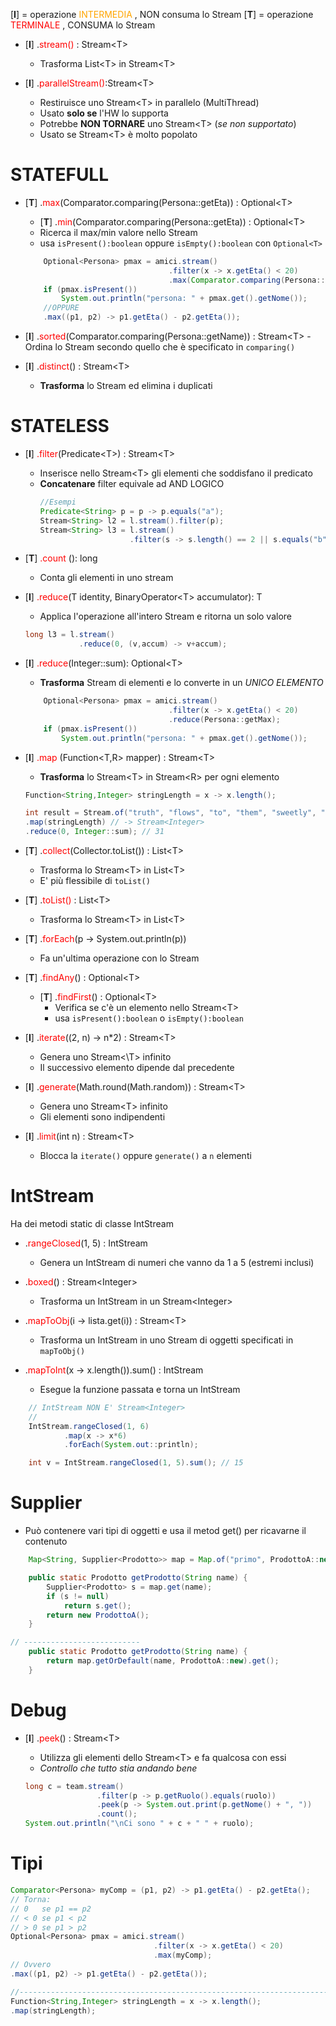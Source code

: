 [**I**] = operazione <font color = "orange"> INTERMEDIA </font>, NON consuma lo Stream
[**T**] = operazione <font color = "red"> TERMINALE </font>, CONSUMA lo Stream



- [**I**] .<font color = "red">stream()</font> : Stream\<T> 
    - Trasforma List\<T> in Stream\<T>


- [**I**] .<font color = "red">parallelStream()</font>:Stream\<T>
    - Restiruisce uno Stream\<T> in parallelo (MultiThread)
    - Usato **solo se** l'HW lo supporta
    - Potrebbe **NON TORNARE** uno Stream\<T> (*se non supportato*)
    - Usato se Stream\<T> è molto popolato


# STATEFULL
- [**T**] .<font color = "red">max</font>(Comparator.comparing(Persona::getEta)) : Optional\<T>
    - [**T**] .<font color = "red">min</font>(Comparator.comparing(Persona::getEta)) : Optional\<T>
    - Ricerca il max/min valore nello Stream
    - usa ```isPresent():boolean``` oppure ```isEmpty():boolean``` con ```Optional<T>```
    ```java
        Optional<Persona> pmax = amici.stream()
                                    .filter(x -> x.getEta() < 20)
                                    .max(Comparator.comparing(Persona::getEta));
        if (pmax.isPresent())
            System.out.println("persona: " + pmax.get().getNome());
        //OPPURE
        .max((p1, p2) -> p1.getEta() - p2.getEta());
    ```



-    [**I**] .<font color = "red">sorted</font>(Comparator.comparing(Persona::getName)) : Stream\<T>
    - Ordina lo Stream secondo quello che è specificato in ```comparing()```


- [**I**] .<font color = "red">distinct</font>() : Stream\<T>
    - **Trasforma** lo Stream ed elimina i duplicati





# STATELESS

- [**I**] <font color = "red"> .filter</font>(Predicate\<T>) : Stream\<T> 
    - Inserisce nello Stream\<T> gli elementi che soddisfano il predicato
    - **Concatenare** filter equivale ad AND LOGICO
        ```java 
        //Esempi
        Predicate<String> p = p -> p.equals("a");
        Stream<String> l2 = l.stream().filter(p);
        Stream<String> l3 = l.stream()
                            .filter(s -> s.length() == 2 || s.equals("b"));
        ```


- [**T**] <font color = "red"> .count</font> (): long
    - Conta gli elementi in uno stream


- [**I**] <font color = "red"> .reduce</font>(T identity, BinaryOperator\<T> accumulator): T
    - Applica l'operazione all'intero Stream e ritorna un solo valore
    ```java
    long l3 = l.stream()
                .reduce(0, (v,accum) -> v+accum);
    ```

- [**I**] <font color = "red"> .reduce</font>(Integer::sum): Optional\<T>
    - **Trasforma** Stream di elementi e lo converte in un *UNICO ELEMENTO*
    ```java
        Optional<Persona> pmax = amici.stream()
                                    .filter(x -> x.getEta() < 20)
                                    .reduce(Persona::getMax);
        if (pmax.isPresent())
            System.out.println("persona: " + pmax.get().getNome());
    ```


- [**I**] <font color = "red">.map </font> (Function\<T,R> mapper) : Stream\<T>
    - **Trasforma** lo Stream\<T> in Stream\<R> per ogni elemento
    ```java
    Function<String,Integer> stringLength = x -> x.length();
    
    int result = Stream.of("truth", "flows", "to", "them", "sweetly", "by","nature") // -> Stream<String>
    .map(stringLength) // -> Stream<Integer>
    .reduce(0, Integer::sum); // 31
    ```


- [**T**] .<font color = "red">collect</font>(Collector.toList()) : List\<T>
    - Trasforma lo Stream\<T> in List\<T>
    - E' più flessibile di ```toList()```


- [**T**] .<font color = "red">toList()</font> : List\<T>
    - Trasforma lo Stream\<T> in List\<T>


- [**T**] .<font color = "red">forEach</font>(p -> System.out.println(p))
    - Fa un'ultima operazione con lo Stream



- [**T**] .<font color = "red">findAny</font>() : Optional\<T>
    - [**T**] .<font color = "red">findFirst</font>() : Optional\<T>
        - Verifica se c'è un elemento nello Stream\<T>
        - usa ```isPresent():boolean``` o ```isEmpty():boolean```


- [**I**] .<font color = "red">iterate</font>((2, n) -> n*2) : Stream\<T>
    - Genera uno Stream<\T> infinito
    - Il successivo elemento dipende dal precedente


- [**I**] .<font color = "red">generate</font>(Math.round(Math.random)) : Stream\<T>
    - Genera uno Stream\<T> infinito
    - Gli elementi sono indipendenti



- [**I**] .<font color = "red">limit</font>(int n) : Stream\<T>
    - Blocca la ```iterate()``` oppure ```generate()``` a ```n``` elementi



# IntStream
Ha dei metodi static di classe IntStream

- .<font color = "red">rangeClosed</font>(1, 5) : IntStream
    - Genera un IntStream di numeri che vanno da 1 a 5 (estremi inclusi)

- .<font color = "red">boxed</font>() : Stream\<Integer>
    - Trasforma un IntStream in un Stream\<Integer>

- .<font color = "red">mapToObj</font>(i -> lista.get(i)) : Stream\<T>
    - Trasforma un IntStream in uno Stream di oggetti specificati in ```mapToObj()```

- .<font color = "red">mapToInt</font>(x -> x.length()).sum() : IntStream
    - Esegue la funzione passata e torna un IntStream

```java
    // IntStream NON E' Stream<Integer>
    // 
    IntStream.rangeClosed(1, 6)
            .map(x -> x*6)
            .forEach(System.out::println);

    int v = IntStream.rangeClosed(1, 5).sum(); // 15
```


# Supplier
- Può contenere vari tipi di oggetti e usa il metod get() per ricavarne il contenuto
```java
    Map<String, Supplier<Prodotto>> map = Map.of("primo", ProdottoA::new, "secondo", ProdottoB::new, "terzo", ProdottoC::new);

    public static Prodotto getProdotto(String name) {
        Supplier<Prodotto> s = map.get(name);
        if (s != null)
            return s.get();
        return new ProdottoA();
    } 

// --------------------------
    public static Prodotto getProdotto(String name) {
        return map.getOrDefault(name, ProdottoA::new).get();
    }
```

# Debug
- [**I**] .<font color = "red">peek</font>() : Stream\<T>
    - Utilizza gli elementi dello Stream\<T> e fa qualcosa con essi
    - *Controllo che tutto stia andando bene*

    ```java
    long c = team.stream()
                    .filter(p -> p.getRuolo().equals(ruolo))
                    .peek(p -> System.out.print(p.getNome() + ", "))
                    .count();
    System.out.println("\nCi sono " + c + " " + ruolo);
    ```


# Tipi
```java
Comparator<Persona> myComp = (p1, p2) -> p1.getEta() - p2.getEta();
// Torna:
// 0   se p1 == p2
// < 0 se p1 < p2
// > 0 se p1 > p2
Optional<Persona> pmax = amici.stream()
                                .filter(x -> x.getEta() < 20)
                                .max(myComp);
// Ovvero
.max((p1, p2) -> p1.getEta() - p2.getEta());

//-------------------------------------------------------------------------------
Function<String,Integer> stringLength = x -> x.length();
.map(stringLength);
```
